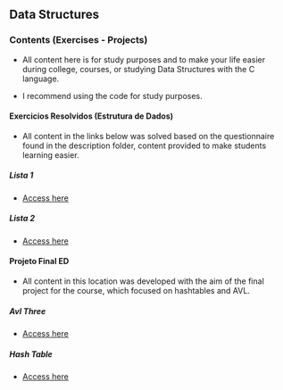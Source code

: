 ## Data Structures

### Contents (Exercises - Projects)

-   All content here is for study purposes and to make your life easier during college, courses, or studying Data Structures with the C language.

-   I recommend using the code for study purposes.

#### Exercicios Resolvidos (Estrutura de Dados)

-   All content in the links below was solved based on the questionnaire found in the description folder, content provided to make students learning easier.

##### Lista 1

-   [Access here](https://github.com/carlosecosmesilva/projects-and-studies-cpp/tree/main/UFF/uff-exercises/list-1)

##### Lista 2

-   [Access here](https://github.com/carlosecosmesilva/projects-and-studies-cpp/tree/main/UFF/uff-exercises/list-2)

#### Projeto Final ED

-   All content in this location was developed with the aim of the final project for the course, which focused on hashtables and AVL.

##### Avl Three

-   [Access here](https://github.com/carlosecosmesilva/projects-and-studies-cpp/tree/main/UFF/uff-college-project/avlthree-c)

##### Hash Table

-   [Access here](https://github.com/carlosecosmesilva/projects-and-studies-cpp/tree/main/UFF/uff-college-project/hashtable)